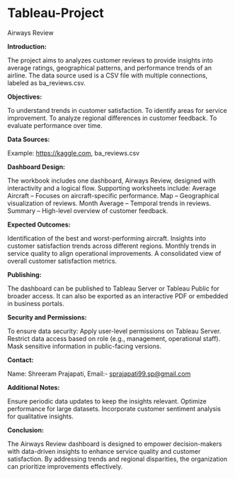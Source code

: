 # Tableau-Project
Airways Review

**Introduction:**

The project aims to analyzes customer reviews to provide insights into average ratings, geographical patterns, and performance trends of an airline. The data source used is a CSV file with multiple connections, labeled as ba_reviews.csv.

**Objectives:**

To understand trends in customer satisfaction.
To identify areas for service improvement.
To analyze regional differences in customer feedback.
To evaluate performance over time.

**Data Sources:**

Example: https://kaggle.com, ba_reviews.csv

**Dashboard Design:**

The workbook includes one dashboard, Airways Review, designed with interactivity and a logical flow. Supporting worksheets include:
Average Aircraft – Focuses on aircraft-specific performance.
Map – Geographical visualization of reviews.
Month Average – Temporal trends in reviews.
Summary – High-level overview of customer feedback.


**Expected Outcomes:**

Identification of the best and worst-performing aircraft.
Insights into customer satisfaction trends across different regions.
Monthly trends in service quality to align operational improvements.
A consolidated view of overall customer satisfaction metrics.


**Publishing:**

The dashboard can be published to Tableau Server or Tableau Public for broader access. It can also be exported as an interactive PDF or embedded in business portals.

**Security and Permissions:**

To ensure data security:
Apply user-level permissions on Tableau Server.
Restrict data access based on role (e.g., management, operational staff).
Mask sensitive information in public-facing versions.

**Contact:**

Name: Shreeram Prajapati, Email:- sprajapati99.sp@gmail.com

**Additional Notes:**

Ensure periodic data updates to keep the insights relevant.
Optimize performance for large datasets.
Incorporate customer sentiment analysis for qualitative insights.

**Conclusion:**

The Airways Review dashboard is designed to empower decision-makers with data-driven insights to enhance service quality and customer satisfaction. By addressing trends and regional disparities, the organization can prioritize improvements effectively.
